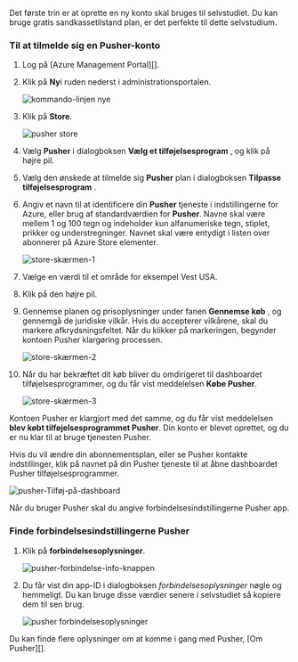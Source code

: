 Det første trin er at oprette en ny konto skal bruges til selvstudiet. Du kan bruge gratis sandkassetilstand plan, er det perfekte til dette selvstudium.

### <a name="to-sign-up-for-a-pusher-account"></a>Til at tilmelde sig en Pusher-konto

1. Log på [Azure Management Portal][].

2. Klik på **Ny**i ruden nederst i administrationsportalen.

    ![kommando-linjen nye][command-bar-new]

3. Klik på **Store**.

    ![pusher store][pusher-store]

4. Vælg **Pusher** i dialogboksen **Vælg et tilføjelsesprogram** , og klik på højre pil.

5. Vælg den ønskede at tilmelde sig **Pusher** plan i dialogboksen **Tilpasse tilføjelsesprogram** .

6. Angiv et navn til at identificere din **Pusher** tjeneste i indstillingerne for Azure, eller brug af standardværdien for **Pusher**. Navne skal være mellem 1 og 100 tegn og indeholder kun alfanumeriske tegn, stiplet, prikker og understregninger. Navnet skal være entydigt i listen over abonnerer på Azure Store elementer.

    ![store-skærmen-1][store-screen-1]

8. Vælge en værdi til et område for eksempel Vest USA. 

9. Klik på den højre pil.

10. Gennemse planen og prisoplysninger under fanen **Gennemse køb** , og gennemgå de juridiske vilkår. Hvis du accepterer vilkårene, skal du markere afkrydsningsfeltet. Når du klikker på markeringen, begynder kontoen Pusher klargøring processen. 

    ![store-skærmen-2][store-screen-2]

11. Når du har bekræftet dit køb bliver du omdirigeret til dashboardet tilføjelsesprogrammer, og du får vist meddelelsen **Købe Pusher**.

    ![store-skærmen-3][store-screen-3]

Kontoen Pusher er klargjort med det samme, og du får vist meddelelsen **blev købt tilføjelsesprogrammet Pusher**. Din konto er blevet oprettet, og du er nu klar til at bruge tjenesten Pusher.

Hvis du vil ændre din abonnementsplan, eller se Pusher kontakte indstillinger, klik på navnet på din Pusher tjeneste til at åbne dashboardet Pusher tilføjelsesprogrammer.

![pusher-Tilføj-på-dashboard][pusher-add-on-dashboard]
    
Når du bruger Pusher skal du angive forbindelsesindstillingerne Pusher app.

### <a name="to-find-your-pusher-connection-settings"></a>Finde forbindelsesindstillingerne Pusher ###

1. Klik på **forbindelsesoplysninger**.

    ![pusher-forbindelse-info-knappen][pusher-connection-info-button]

2. Du får vist din app-ID i dialogboksen *forbindelsesoplysninger* nøgle og hemmeligt. Du kan bruge disse værdier senere i selvstudiet så kopiere dem til sen brug.

    ![pusher forbindelsesoplysninger][pusher-connection-info]

Du kan finde flere oplysninger om at komme i gang med Pusher, [Om Pusher][].

<!--images-->

[command-bar-new]: ./media/pusher-sign-up/1-command-bar-new.png
[pusher-store]: ./media/pusher-sign-up/2-pusher-store.png
[store-screen-1]: ./media/pusher-sign-up/3-pusher-store-screen-1.png
[store-screen-2]: ./media/pusher-sign-up/4-pusher-store-screen-2.png
[store-screen-3]: ./media/pusher-sign-up/5-pusher-store-screen-3.png
[pusher-add-on-dashboard]: ./media/pusher-sign-up/6-pusher-add-on-dashboard.png
[pusher-connection-info-button]: ./media/pusher-sign-up/7-pusher-connection-info-button.png
[pusher-connection-info]: ./media/pusher-sign-up/8-pusher-connection-info.png

<!--Links-->

[Azure Management-portalen]: https://manage.windowsazure.com
[Forstå Pusher]: http://pusher.com/docs

